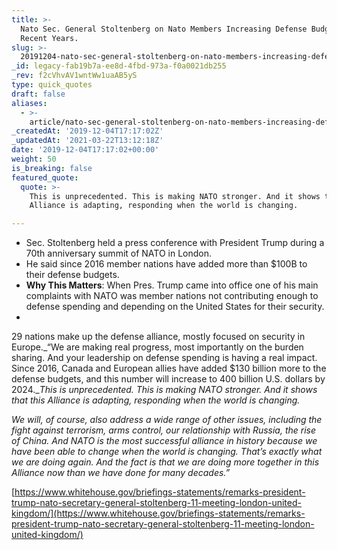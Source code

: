 ```yaml
---
title: >-
  Nato Sec. General Stoltenberg on Nato Members Increasing Defense Budgets in
  Recent Years.
slug: >-
  20191204-nato-sec-general-stoltenberg-on-nato-members-increasing-defense-budgets-in-recent-years
_id: legacy-fab19b7a-ee8d-4fbd-973a-f0a0021db255
_rev: f2cVhvAV1wntWw1uaAB5yS
type: quick_quotes
draft: false
aliases:
  - >-
    article/nato-sec-general-stoltenberg-on-nato-members-increasing-defense-budgets-in-recent-years/
_createdAt: '2019-12-04T17:17:02Z'
_updatedAt: '2021-03-22T13:12:18Z'
date: '2019-12-04T17:17:02+00:00'
weight: 50
is_breaking: false
featured_quote:
  quote: >-
    This is unprecedented. This is making NATO stronger. And it shows that this
    Alliance is adapting, responding when the world is changing.

---
```

* Sec. Stoltenberg held a press conference with President Trump during a 70th anniversary summit of NATO in London.
* He said since 2016 member nations have added more than $100B to their defense budgets.
* **Why This Matters**: When Pres. Trump came into office one of his main complaints with NATO was member nations not contributing enough to defense spending and depending on the United States for their security.
* 

29 nations make up the defense alliance, mostly focused on security in Europe._“We are making real progress, most importantly on the burden sharing. And your leadership on defense spending is having a real impact. Since 2016, Canada and European allies have added $130 billion more to the defense budgets, and this number will increase to 400 billion U.S. dollars by 2024.__This is unprecedented. This is making NATO stronger. And it shows that this Alliance is adapting, responding when the world is changing._

_We will, of course, also address a wide range of other issues, including the fight against terrorism, arms control, our relationship with Russia, the rise of China. And NATO is the most successful alliance in history because we have been able to change when the world is changing. That’s exactly what we are doing again. And the fact is that we are doing more together in this Alliance now than we have done for many decades.”_

[https://www.whitehouse.gov/briefings-statements/remarks-president-trump-nato-secretary-general-stoltenberg-11-meeting-london-united-kingdom/](https://www.whitehouse.gov/briefings-statements/remarks-president-trump-nato-secretary-general-stoltenberg-11-meeting-london-united-kingdom/)